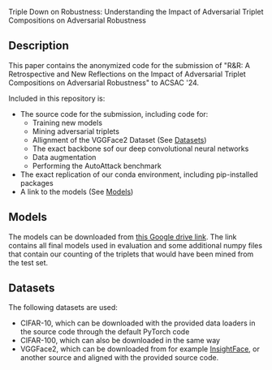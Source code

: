 Triple Down on Robustness: Understanding the Impact of Adversarial Triplet Compositions on Adversarial Robustness

## Description

This paper contains the anonymized code for the submission of "R&R: A Retrospective and New Reflections on the Impact of Adversarial Triplet Compositions on Adversarial Robustness" to ACSAC '24.

Included in this repository is:

* The source code for the submission, including code for:
    * Training new models
    * Mining adversarial triplets
    * Allignment of the VGGFace2 Dataset (See [Datasets](#datasets))
    * The exact backbone sof our deep convolutional neural networks
    * Data augmentation
    * Performing the AutoAttack benchmark
* The exact replication of our conda environment, including pip-installed packages
* A link to the models (See [Models](#models))

## Models

The models can be downloaded from [this Google drive link](https://drive.google.com/drive/folders/1LX4yllAjcwQ1zITEqJwWSk78qPOo3d1f?usp=sharing). The link contains all final models used in evaluation and some additional numpy files that contain our counting of the triplets that would have been mined from the test set.

## Datasets

The following datasets are used:

* CIFAR-10, which can be downloaded with the provided data loaders in the source code through the default PyTorch code
* CIFAR-100, which can also be downloaded in the same way
* VGGFace2, which can be downloaded from for example [InsightFace](https://github.com/deepinsight/insightface/tree/master/recognition/_datasets_), or another source and aligned with the provided source code.
